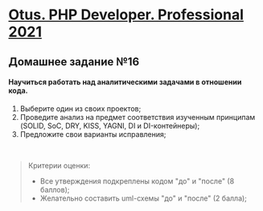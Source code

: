 [Otus. PHP Developer. Professional 2021](https://otus.ru/lessons/razrabotchik-php/?int_source=courses_catalog&int_term=programming)
==============================

## Домашнее задание №16

#### Научиться работать над аналитическими задачами в отношении кода.

1. Выберите один из своих проектов;
2. Проведите анализ на предмет соответствия изученным принципам (SOLID, SoC, DRY, KISS, YAGNI, DI и DI-контейнеры);
3. Предложите свои варианты исправления;

<br>

>Критерии оценки:
>- Все утверждения подкреплены кодом "до" и "после" (8 баллов);
>- Желательно составить uml-схемы "до" и "после" (2 балла);